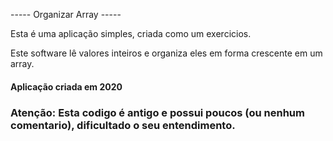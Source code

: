 ----- Organizar Array -----

Esta é uma aplicação simples, criada como um exercicios.

Este software lê valores inteiros e organiza eles em forma crescente em um array.


#### Aplicação criada em 2020
### Atenção: Esta codigo é antigo e possui poucos (ou nenhum comentario), dificultado o seu entendimento.